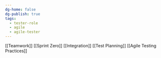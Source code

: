 ```yaml
---
dg-home: false
dg-publish: true
tags:
  - tester-role
  - agile
  - agile-tester
---
```

[[Teamwork]]
[[Sprint Zero]]
[[Integration]]
[[Test Planning]]
[[Agile Testing Practices]]
